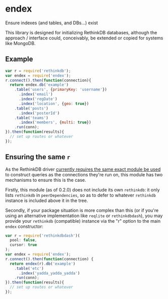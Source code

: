 # endex

Ensure indexes (and tables, and DBs...) exist

This library is designed for initializing RethinkDB databases, although the
approach / interface could, conceivably, be extended or copied for systems like
MongoDB.

## Example

```js
var r = require('rethinkdb');
var endex = require('endex');
r.connect().then(function(connection){
  return endex.db('example')
    .table('users', {primaryKey: 'username'})
      .index('email')
      .index('regDate')
      .index('location', {geo: true})
    .table('posts')
      .index('posterId')
    .table('teams')
      .index('members', {multi: true})
    .run(conn);
}).then(function(results){
  // set up routes or whatever
});
```

## Ensuring the same `r`

As the RethinkDB driver [currently requires the same exact module be used][1]
to construct queries as the connections they're run on, this module has two
mechanisms to ensure this is the case.

[1]: https://github.com/stuartpb/endex/issues/1

Firstly, this module (as of 0.2.0) does not include its own `rethinkdb`: it
only lists `rethinkdb` in `peerDependencies`, so as to defer to whatever
`rethinkdb` instance is included above it in the tree.

Secondly, if your package situation is more complex than this (or if you're
using an alternative implementation like `reqlite` or `rethinkdbdash`), you
may provide your `rethinkdb` (compatible) instance via the "r" option to the
main `endex` constructor:

```js
var r = require('rethinkdbdash')(
  pool: false,
  cursor: true
);
var endex = require('endex');
r.connect().then(function(connection) {
  return endex(r).db('example')
    .table('etc')
      .index('yadda_yadda_yadda')
    .run(conn);
}).then(function(results){
  // set up routes or whatever
});
```
